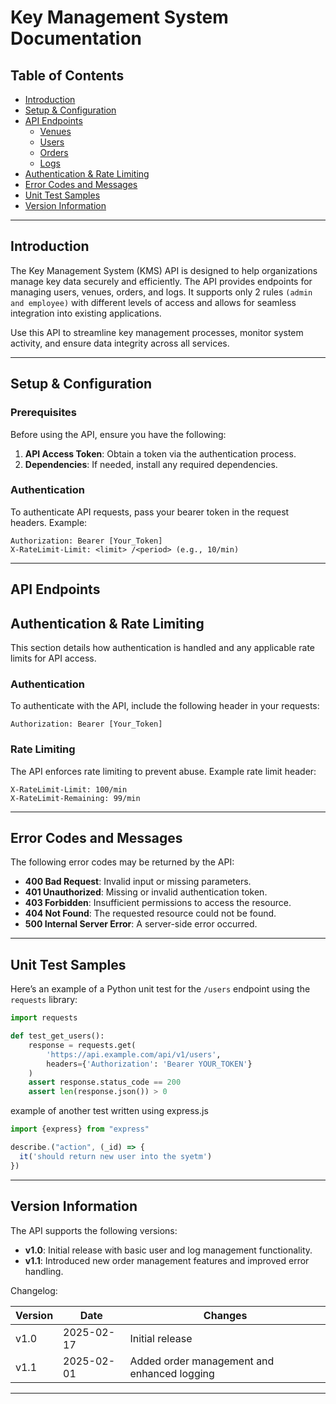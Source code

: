 # Key Management System Documentation

## Table of Contents

- [Introduction](#introduction)
- [Setup & Configuration](#setup-configuration)
- [API Endpoints](#api-endpoints)
  - [Venues](#venues)
  - [Users](#users)
  - [Orders](#orders)
  - [Logs](#logs)
- [Authentication & Rate Limiting](#authentication-rate-limiting)
- [Error Codes and Messages](#error-codes-messages)
- [Unit Test Samples](#unit-test-samples)
- [Version Information](#version-information)

---

## Introduction

The Key Management System (KMS) API is designed to help organizations manage key data securely and efficiently. The API provides endpoints for managing users, venues, orders, and logs. It supports only 2 rules `(admin and employee)` with different levels of access and allows for seamless integration into existing applications.

Use this API to streamline key management processes, monitor system activity, and ensure data integrity across all services.

---

## Setup & Configuration

### Prerequisites

Before using the API, ensure you have the following:

1. **API Access Token**: Obtain a token via the authentication process.
2. **Dependencies**: If needed, install any required dependencies.

### Authentication

To authenticate API requests, pass your bearer token in the request headers. Example:

```http
Authorization: Bearer [Your_Token]
X-RateLimit-Limit: <limit> /<period> (e.g., 10/min)
```

---

## API Endpoints

## Authentication & Rate Limiting

This section details how authentication is handled and any applicable rate limits for API access.

### Authentication

To authenticate with the API, include the following header in your requests:

```http
Authorization: Bearer [Your_Token]
```

### Rate Limiting

The API enforces rate limiting to prevent abuse. Example rate limit header:

```http
X-RateLimit-Limit: 100/min
X-RateLimit-Remaining: 99/min
```

---

## Error Codes and Messages

The following error codes may be returned by the API:

- **400 Bad Request**: Invalid input or missing parameters.
- **401 Unauthorized**: Missing or invalid authentication token.
- **403 Forbidden**: Insufficient permissions to access the resource.
- **404 Not Found**: The requested resource could not be found.
- **500 Internal Server Error**: A server-side error occurred.

---

## Unit Test Samples

Here’s an example of a Python unit test for the `/users` endpoint using the `requests` library:

```python
import requests

def test_get_users():
    response = requests.get(
        'https://api.example.com/api/v1/users',
        headers={'Authorization': 'Bearer YOUR_TOKEN'}
    )
    assert response.status_code == 200
    assert len(response.json()) > 0
```

example of another test written using express.js

```js
import {express} from "express"

describe.("action", (_id) => {
  it('should return new user into the syetm')
})
```

---

## Version Information

The API supports the following versions:

- **v1.0**: Initial release with basic user and log management functionality.
- **v1.1**: Introduced new order management features and improved error handling.

Changelog:

| Version | Date       | Changes                                    |
|---------|------------|--------------------------------------------|
| v1.0    | 2025-02-17 | Initial release                           |
| v1.1    | 2025-02-01 | Added order management and enhanced logging|

---
